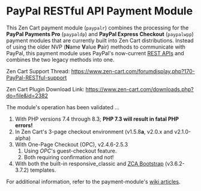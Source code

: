 # PayPal RESTful API Payment Module
This Zen Cart payment module (`paypalr`) combines the processing for the **PayPal Payments Pro** (`paypaldp`) and **PayPal Express Checkout** (`paypalwpp`) payment modules that are currently built into Zen Cart distributions.  Instead of using the older NVP (**N**ame **V**alue **P**air) methods to communicate with PayPal, this payment module uses PayPal's now-current [REST APIs](https://developer.paypal.com/api/rest/) and combines the two legacy methods into one.

Zen Cart Support Thread: https://www.zen-cart.com/forumdisplay.php?170-PayPal-RESTful-support

Zen Cart Plugin Download Link: https://www.zen-cart.com/downloads.php?do=file&id=2382

The module's operation has been validated …

1. With PHP versions 7.4 through 8.3; **PHP 7.3 will result in fatal PHP errors!**
2. In Zen Cart's 3-page checkout environment (v1.5.8**a**, v2.0.x and v2.1.0-alpha)
3. With One-Page Checkout  (OPC), v2.4.6-2.5.3
   1. Using *OPC*'s guest-checkout feature.
   2. Both requiring confirmation and not!
4. With both the built-in responsive_classic and [ZCA Bootstrap](https://www.zen-cart.com/downloads.php?do=file&id=2191) (v3.6.2-3.7.2) templates.

For additional information, refer to the payment-module's [wiki articles](https://github.com/lat9/paypalr/wiki).
